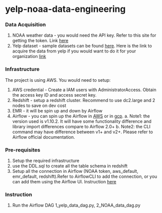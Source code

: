 # yelp-noaa-data-engineering


### Data Acquisition
1. NOAA weather data - you would need the API key. Refer to this site for getting the token. Link [here](https://www.ncdc.noaa.gov/cdo-web/webservices/v2)
2. Yelp dataset - sample datasets can be found [here](https://www.yelp.com/dataset). Here is the link to acquire the data from yelp if you would want to do it for your organization [link](https://www.yelp.com/knowledge)

### Infrastructure
The project is using AWS. You would need to setup:
1. AWS credential - Create a IAM users with AdministratorAccess. Obtain the access key ID and access secret key.
2. Redshift - setup a redshift cluster. Recommend to use dc2.large and 2 nodes to save on dev cost
3. EMR - it will be spin up and down by Airflow
4. Airflow - you can spin up the Airflow in [AWS](https://aws.amazon.com/managed-workflows-for-apache-airflow/) or in [gcp](https://cloud.google.com/composer/).
  a. Note1: the version used is v1.10.2. It will have some functionality difference and library import differences compare to Airflow 2.0+
  b. Note2: the CLI command may have difference between v1+ and v2+. Please refer to Airflow official documentation.
     

### Pre-requisites
1. Setup the required infrastructure
1. use the DDL.sql to create all the table schema in redshift
2. Setup all the connection in Airflow (NOAA token, aws_default, emr_default, redshift).Refer to AirflowCLI to add the connection, or you can add them using the Airflow UI. Instruction [here](https://airflow.apache.org/docs/apache-airflow/stable/howto/connection.html)


### Instruction
1. Run the Airflow DAG 1_yelp_data_dag.py, 2_NOAA_data_dag.py
